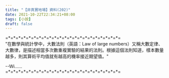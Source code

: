 ```yaml
---
title: "【非真實地場】資料(202)"
date: 2021-10-22T22:34:21+08:00
tags: [小說]
draft: false
---
```


=\*=\*=\*=\*=\*=\*=\*=\*=\*=\*=\*=\*=\*=\*=\*=\*=\*=\*=\*=\*=\*=\*=  
"在數學與統計學中，大數法則（英語：Law of large numbers）又稱大數定律、大數律，是描述相當多次數重複實驗的結果的法則。根據這個法則知道，樣本數量越多，則其算術平均值就有越高的機率接近期望值。"

--Wi......  
=\*=\*=\*=\*=\*=\*=\*=\*=\*=\*=\*=\*=\*=\*=\*=\*=\*=\*=\*=\*=\*=\*=  